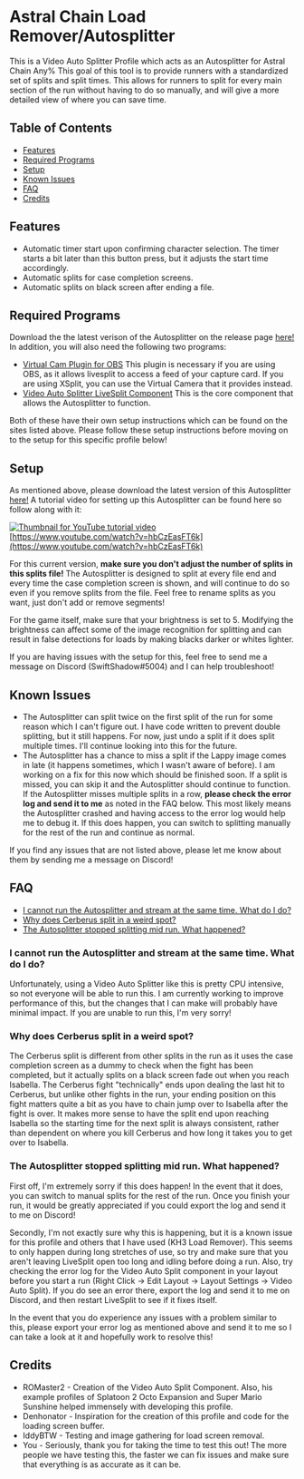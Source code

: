 # Astral Chain Load Remover/Autosplitter
This is a Video Auto Splitter Profile which acts as an Autosplitter for Astral Chain Any% This goal of this tool is to provide runners with a standardized set of splits and split times. This allows for runners to split for every main section of the run without having to do so manually, and will give a more detailed view of where you can save time.

## Table of Contents
* [Features](#features)
* [Required Programs](#programs)
* [Setup](#setup)
* [Known Issues](#issues)
* [FAQ](#faq)
* [Credits](#credits)


## Features <a name="features"></a>
* Automatic timer start upon confirming character selection. The timer starts a bit later than this button press, but it adjusts the start time accordingly.
* Automatic splits for case completion screens.
* Automatic splits on black screen after ending a file.

## Required Programs <a name="programs"></a>
Download the the latest verison of the Autosplitter on the release page [here!](https://github.com/KiernanBrown/AstralChainAutosplitter/releases/tag/v0.1) In addition, you will also need the following two programs:
- [Virtual Cam Plugin for OBS](https://obsproject.com/forum/resources/obs-virtualcam.539/) This plugin is necessary if you are using OBS, as it allows livesplit to access a feed of your capture card. If you are using XSplit, you can use the Virtual Camera that it provides instead.
- [Video Auto Splitter LiveSplit Component](https://github.com/ROMaster2/LiveSplit.VideoAutoSplit) This is the core component that allows the Autosplitter to function.  

Both of these have their own setup instructions which can be found on the sites listed above. Please follow these setup instructions before moving on to the setup for this specific profile below!  


## Setup <a name="setup"></a>  
As mentioned above, please download the latest version of this Autosplitter [here!](https://github.com/KiernanBrown/AstralChainAutosplitter/releases/tag/v0.1)
A tutorial video for setting up this Autosplitter can be found here so follow along with it: 

[![Thumbnail for YouTube tutorial video](http://img.youtube.com/vi/hbCzEasFT6k/0.jpg)](http://www.youtube.com/watch?v=hbCzEasFT6k "tutorialIMG")  
[https://www.youtube.com/watch?v=hbCzEasFT6k](https://www.youtube.com/watch?v=hbCzEasFT6k)

For this current version, **make sure you don't adjust the number of splits in this splits file!** The Autosplitter is designed to split at every file end and every time the case completion screen is shown, and will continue to do so even if you remove splits from the file. Feel free to rename splits as you want, just don't add or remove segments!

For the game itself, make sure that your brightness is set to 5. Modifying the brightness can affect some of the image recognition for splitting and can result in false detections for loads by making blacks darker or whites lighter.

If you are having issues with the setup for this, feel free to send me a message on Discord (SwiftShadow#5004) and I can help troubleshoot!

## Known Issues <a name="issues"></a>
* The Autosplitter can split twice on the first split of the run for some reason which I can't figure out. I have code written to prevent double splitting, but it still happens. For now, just undo a split if it does split multiple times. I'll continue looking into this for the future.
* The Autosplitter has a chance to miss a split if the Lappy image comes in late (it happens sometimes, which I wasn't aware of before). I am working on a fix for this now which should be finished soon. If a split is missed, you can skip it and the Autosplitter should continue to function. If the Autosplitter misses multiple splits in a row, **please check the error log and send it to me** as noted in the FAQ below. This most likely means the Autosplitter crashed and having access to the error log would help me to debug it. If this does happen, you can switch to splitting manually for the rest of the run and continue as normal.

If you find any issues that are not listed above, please let me know about them by sending me a message on Discord!

## FAQ <a name="faq"></a>
* [I cannot run the Autosplitter and stream at the same time. What do I do?](#not-running)  
* [Why does Cerberus split in a weird spot?](#cerberus)  
* [The Autosplitter stopped splitting mid run. What happened?](#crash)  

### I cannot run the Autosplitter and stream at the same time. What do I do? <a name="not-running"></a>
Unfortunately, using a Video Auto Splitter like this is pretty CPU intensive, so not everyone will be able to run this. I am currently working to improve performance of this, but the changes that I can make will probably have minimal impact. If you are unable to run this, I'm very sorry!

### Why does Cerberus split in a weird spot? <a name="cerberus"></a>
The Cerberus split is different from other splits in the run as it uses the case completion screen as a dummy to check when the fight has been completed, but it actually splits on a black screen fade out when you reach Isabella. The Cerberus fight "technically" ends upon dealing the last hit to Cerberus, but unlike other fights in the run, your ending position on this fight matters quite a bit as you have to chain jump over to Isabella after the fight is over. It makes more sense to have the split end upon reaching Isabella so the starting time for the next split is always consistent, rather than dependent on where you kill Cerberus and how long it takes you to get over to Isabella.

### The Autosplitter stopped splitting mid run. What happened? <a name="crash"></a>
First off, I'm extremely sorry if this does happen! In the event that it does, you can switch to manual splits for the rest of the run. Once you finish your run, it would be greatly appreciated if you could export the log and send it to me on Discord!
  
Secondly, I'm not exactly sure why this is happening, but it is a known issue for this profile and others that I have used (KH3 Load Remover). This seems to only happen during long stretches of use, so try and make sure that you aren't leaving LiveSplit open too long and idling before doing a run. Also, try checking the error log for the Video Auto Split component in your layout before you start a run (Right Click -> Edit Layout -> Layout Settings -> Video Auto Split). If you do see an error there, export the log and send it to me on Discord, and then restart LiveSplit to see if it fixes itself.  
  
In the event that you do experience any issues with a problem similar to this, please export your error log as mentioned above and send it to me so I can take a look at it and hopefully work to resolve this!

## Credits <a name="credits"></a>
* ROMaster2 - Creation of the Video Auto Split Component. Also, his example profiles of Splatoon 2 Octo Expansion and Super Mario Sunshine helped immensely with developing this profile.
* Denhonator - Inspiration for the creation of this profile and code for the loading screen buffer.
* IddyBTW - Testing and image gathering for load screen removal.
* You - Seriously, thank you for taking the time to test this out! The more people we have testing this, the faster we can fix issues and make sure that everything is as accurate as it can be.
